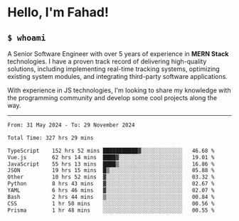 <h1>Hello, I'm Fahad!</h1>

<h2><code>$ whoami</code></h2>

A Senior Software Engineer with over 5 years of experience in **MERN Stack** technologies. I have a proven track record of delivering high-quality solutions, including implementing real-time tracking systems, optimizing existing system modules, and integrating third-party software applications.

With experience in JS technologies, I'm looking to share my knowledge with the programming community and develop some cool projects along the way.

---

<!--START_SECTION:waka-->

```txt
From: 31 May 2024 - To: 29 November 2024

Total Time: 327 hrs 29 mins

TypeScript    152 hrs 52 mins ███████████▓░░░░░░░░░░░░░   46.68 %
Vue.js        62 hrs 14 mins  ████▓░░░░░░░░░░░░░░░░░░░░   19.01 %
JavaScript    55 hrs 13 mins  ████▒░░░░░░░░░░░░░░░░░░░░   16.86 %
JSON          19 hrs 15 mins  █▒░░░░░░░░░░░░░░░░░░░░░░░   05.88 %
Other         10 hrs 52 mins  ▓░░░░░░░░░░░░░░░░░░░░░░░░   03.32 %
Python        8 hrs 43 mins   ▓░░░░░░░░░░░░░░░░░░░░░░░░   02.67 %
YAML          6 hrs 46 mins   ▓░░░░░░░░░░░░░░░░░░░░░░░░   02.07 %
Bash          2 hrs 44 mins   ▒░░░░░░░░░░░░░░░░░░░░░░░░   00.84 %
CSS           1 hr 50 mins    ░░░░░░░░░░░░░░░░░░░░░░░░░   00.56 %
Prisma        1 hr 48 mins    ░░░░░░░░░░░░░░░░░░░░░░░░░   00.55 %
```

<!--END_SECTION:waka-->

<!--
**heyFahad/heyFahad** is a ✨ _special_ ✨ repository because its `README.md` (this file) appears on your GitHub profile.

Here are some ideas to get you started:

- 🔭 I’m currently working on ...
- 🌱 I’m currently learning ...
- 👯 I’m looking to collaborate on ...
- 🤔 I’m looking for help with ...
- 💬 Ask me about ...
- 📫 How to reach me: ...
- 😄 Pronouns: ...
- ⚡ Fun fact: ...
-->
